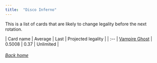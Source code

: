 ```yaml
---
title:  "Disco Inferno"
---
```


This is a list of cards that are likely to change legality before the next rotation.

| Card name | Average | Last | Projected legality |
| :-- |
[Vampire Ghost](https://db.ygoprodeck.com/card/?search=Vampire%20Ghost) | 0.5008 | 0.37 | Unlimited |

###### [Back home](index)